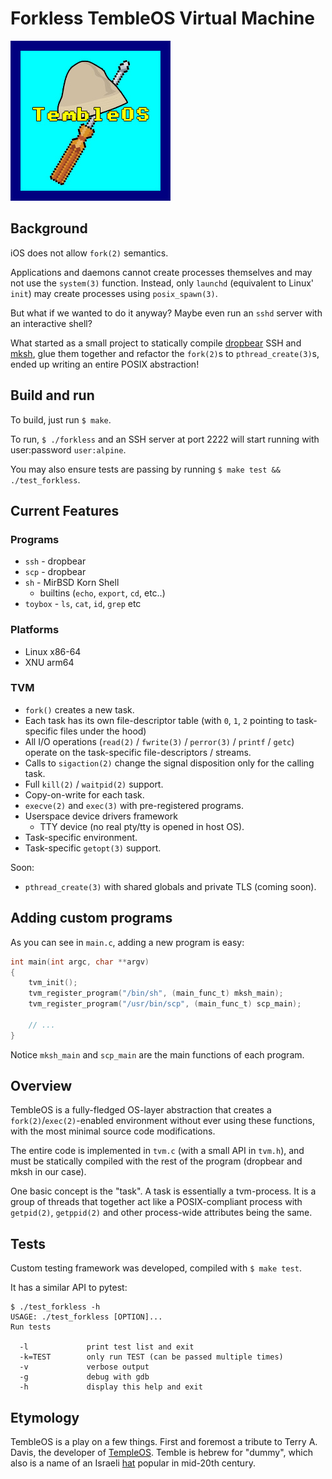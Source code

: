 # Forkless TembleOS Virtual Machine

![TembleOS](./rsc/logo.jpg)

## Background

iOS does not allow `fork(2)` semantics.

Applications and daemons cannot create processes themselves and may not use the `system(3)` function. Instead, only `launchd` (equivalent to Linux' `init`) may create processes using `posix_spawn(3)`.

But what if we wanted to do it anyway? Maybe even run an `sshd` server with an interactive shell?

What started as a small project to statically compile [dropbear](https://github.com/mkj/dropbear) SSH and [mksh](https://github.com/MirBSD/mksh), glue them together and refactor the `fork(2)`s to `pthread_create(3)`s, ended up writing an entire POSIX abstraction!

## Build and run

To build, just run `$ make`.

To run, `$ ./forkless` and an SSH server at port 2222 will start running with user:password `user:alpine`.

You may also ensure tests are passing by running `$ make test && ./test_forkless`.

## Current Features

### Programs

- `ssh` - dropbear
- `scp` - dropbear
- `sh` - MirBSD Korn Shell
  - builtins (`echo`, `export`, `cd`, etc..)
- `toybox` - `ls`, `cat`, `id`, `grep` etc

### Platforms

- Linux x86-64
- XNU arm64

### TVM

- `fork()` creates a new task.
- Each task has its own file-descriptor table (with `0`, `1`, `2` pointing to task-specific files under the hood)
- All I/O operations (`read(2)` / `fwrite(3)` / `perror(3)` / `printf` / `getc`) operate on the task-specific file-descriptors / streams.
- Calls to `sigaction(2)` change the signal disposition only for the calling task.
- Full `kill(2)` / `waitpid(2)` support.
- Copy-on-write for each task.
- `execve(2)` and `exec(3)` with pre-registered programs.
- Userspace device drivers framework
  - TTY device (no real pty/tty is opened in host OS).
- Task-specific environment.
- Task-specific `getopt(3)` support.

Soon:
- `pthread_create(3)` with shared globals and private TLS (coming soon).

## Adding custom programs

As you can see in `main.c`, adding a new program is easy:

```c
int main(int argc, char **argv)
{
    tvm_init();
    tvm_register_program("/bin/sh", (main_func_t) mksh_main);
    tvm_register_program("/usr/bin/scp", (main_func_t) scp_main);

    // ...
}
```

Notice `mksh_main` and `scp_main` are the main functions of each program.

## Overview

TembleOS is a fully-fledged OS-layer abstraction that creates a `fork(2)`/`exec(2)`-enabled environment without ever using these functions, with the most minimal source code modifications.

The entire code is implemented in `tvm.c` (with a small API in `tvm.h`), and must be statically compiled with the rest of the program (dropbear and mksh in our case).

One basic concept is the "task". A task is essentially a tvm-process. It is a group of threads that together act like a POSIX-compliant process with `getpid(2)`, `getppid(2)` and other process-wide attributes being the same.

## Tests

Custom testing framework was developed, compiled with `$ make test`.

It has a similar API to pytest:

```
$ ./test_forkless -h
USAGE: ./test_forkless [OPTION]...
Run tests

  -l             print test list and exit
  -k=TEST        only run TEST (can be passed multiple times)
  -v             verbose output
  -g             debug with gdb
  -h             display this help and exit
```

## Etymology

TembleOS is a play on a few things. First and foremost a tribute to Terry A. Davis, the developer of [TempleOS](https://simple.wikipedia.org/wiki/TempleOS). Temble is hebrew for "dummy", which also is a name of an Israeli [hat](https://en.wikipedia.org/wiki/Tembel_hat) popular in mid-20th century.
